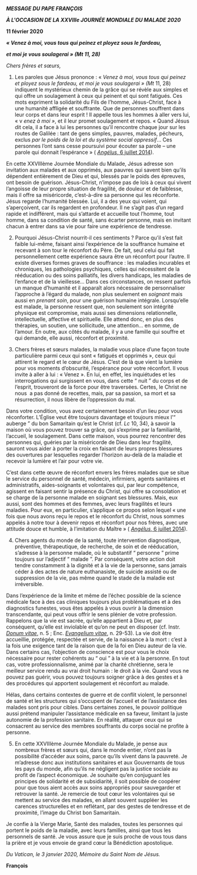 ***MESSAGE DU PAPE FRANÇOIS***

***À L'OCCASION DE LA XXVIIIe JOURNÉE MONDIALE DU MALADE 2020***

**11 février 2020**

***« Venez à moi, vous tous qui peinez et ployez sous le fardeau,***

***et moi je vous soulagerai » (Mt 11, 28)***

*Chers frères et sœurs,*

1. Les paroles que Jésus prononce : « *Venez à moi, vous tous qui peinez et ployez sous le fardeau, et moi je vous soulagerai » (Mt* 11, 28) indiquent le mystérieux chemin de la grâce qui se révèle aux simples et qui offre un soulagement à ceux qui peinent et qui sont fatigués. Ces mots expriment la solidarité du Fils de l’homme, Jésus-Christ, face à une humanité affligée et souffrante. Que de personnes souffrent dans leur corps et dans leur esprit ! Il appelle tous les hommes à aller vers lui, « v *enez à moi »*, et il leur promet soulagement et repos. « Quand Jésus dit cela, il a face à lui les personnes qu’il rencontre chaque jour sur les routes de Galilée : tant de gens simples, pauvres, malades, pécheurs, exclus *par le poids de la loi et du système social oppressif*... Ces personnes l’ont sans cesse poursuivi pour écouter sa parole – une parole qui donnait l’espérance » ( [*Angélus*, 6 juillet 2014](http://w2.vatican.va/content/francesco/fr/angelus/2014/documents/papa-francesco_angelus_20140706.html)).

En cette XXVIIIème Journée Mondiale du Malade, Jésus adresse son invitation aux malades et aux opprimés, aux pauvres qui savent bien qu’ils dépendent entièrement de Dieu et qui, blessés par le poids des épreuves, ont besoin de guérison. Jésus-Christ, n’impose pas de lois à ceux qui vivent l’angoisse de leur propre situation de fragilité, de douleur et de faiblesse, mais il offre sa miséricorde, c’est-à-dire sa personne qui les réconforte. Jésus regarde l’humanité blessée. Lui, il a des yeux qui voient, qui s’aperçoivent, car ils regardent en profondeur. Il ne s’agit pas d’un regard rapide et indifférent, mais qui s’attarde et accueille tout l’homme, tout homme, dans sa condition de santé, sans écarter personne, mais en invitant chacun à entrer dans sa vie pour faire une expérience de tendresse.

2. Pourquoi Jésus-Christ nourrit-il ces sentiments ? Parce qu’il s’est fait faible lui-même, faisant ainsi l’expérience de la souffrance humaine et recevant à son tour le réconfort du Père. De fait, seul celui qui fait personnellement cette expérience saura être un réconfort pour l’autre. Il existe diverses formes graves de souffrance : les maladies incurables et chroniques, les pathologies psychiques, celles qui nécessitent de la rééducation ou des soins palliatifs, les divers handicaps, les maladies de l’enfance et de la vieillesse… Dans ces circonstances, on ressent parfois un manque d’humanité et il apparaît alors nécessaire de personnaliser l’approche à l’égard du malade, non plus seulement en *soignant* mais aussi en *prenant soin*, pour une guérison humaine intégrale. Lorsqu’elle est malade, la personne ressent que, non seulement son intégrité physique est compromise, mais aussi ses dimensions relationnelle, intellectuelle, affective et spirituelle. Elle attend donc, en plus des thérapies, un soutien, une sollicitude, une attention… en somme, de l’amour. En outre, aux côtés du malade, il y a une famille qui souffre et qui demande, elle aussi, réconfort et proximité.

3. Chers frères et sœurs malades, la maladie vous place d’une façon toute particulière parmi ceux qui sont « fatigués et opprimés », ceux qui attirent le regard et le cœur de Jésus. C’est de là que vient la lumière pour vos moments d’obscurité, l’espérance pour votre réconfort. Il vous invite à aller à lui : « Venez ». En lui, en effet, les inquiétudes et les interrogations qui surgissent en vous, dans cette “ nuit ” du corps et de l’esprit, trouveront de la force pour être traversées. Certes, le Christ ne nous  a pas donné de recettes, mais, par sa passion, sa mort et sa résurrection, il nous libère de l’oppression du mal.

Dans votre condition, vous avez certainement besoin d’un lieu pour vous réconforter. L’Église veut être toujours davantage et toujours mieux l’“ auberge ” du bon Samaritain qu’est le Christ (cf. *Lc* 10, 34), à savoir la maison où vous pouvez trouver sa grâce, qui s’exprime par la familiarité, l’accueil, le soulagement. Dans cette maison, vous pourrez rencontrer des personnes qui, guéries par la miséricorde de Dieu dans leur fragilité, sauront vous aider à porter la croix en faisant de leurs propres blessures des ouvertures par lesquelles regarder l’horizon au-delà de la maladie et recevoir la lumière et l’air pour votre vie.

C’est dans cette œuvre de réconfort envers les frères malades que se situe le service du personnel de santé, médecin, infirmiers, agents sanitaires et administratifs, aides-soignants et volontaires qui, par leur compétence, agissent en faisant sentir la présence du Christ, qui offre sa consolation et se charge de la personne malade en soignant ses blessures. Mais, eux aussi, sont des hommes et des femmes, avec leurs fragilités et leurs maladies. Pour eux, en particulier, s’applique ce propos selon lequel « une fois que nous avons reçu le repos et le réconfort du Christ, nous sommes appelés à notre tour à devenir repos et réconfort pour nos frères, avec une attitude douce et humble, à l’imitation du Maître » ( [*Angélus*, 6 juillet 2014](http://w2.vatican.va/content/francesco/fr/angelus/2014/documents/papa-francesco_angelus_20140706.html)).

4. Chers agents du monde de la santé, toute intervention diagnostique, préventive, thérapeutique, de recherche, de soin et de rééducation, s’adresse à la personne malade, où le substantif “ personne ” prime toujours sur l’adjectif “ malade ”. Par conséquent, votre action doit tendre constamment à la dignité et à la vie de la personne, sans jamais céder à des actes de nature euthanasiste, de suicide assisté ou de suppression de la vie, pas même quand le stade de la maladie est irréversible.

Dans l’expérience de la limite et même de l’échec possible de la science médicale face à des cas cliniques toujours plus problématiques et à des diagnostics funestes, vous êtes appelés à vous ouvrir à la dimension transcendante, qui peut vous offrir le sens plénier de votre profession. Rappelons que la vie est sacrée, qu’elle appartient à Dieu et, par conséquent, qu’elle est inviolable et qu’on ne peut en disposer (cf. Instr. *[Donum vitae](http://www.vatican.va/roman_curia/congregations/cfaith/documents/rc_con_cfaith_doc_19870222_respect-for-human-life_fr.html)*, n. 5 ; Enc. *[Evangelium vitae](http://www.vatican.va/content/john-paul-ii/fr/encyclicals/documents/hf_jp-ii_enc_25031995_evangelium-vitae.html)*, n. 29-53). La vie doit être accueillie, protégée, respectée et servie, de la naissance à la mort : c’est à la fois une exigence tant de la raison que de la foi en Dieu auteur de la vie. Dans certains cas, l’objection de conscience est pour vous le choix nécessaire pour rester cohérents au “ oui ” à la vie et à la personne. En tout cas, votre professionnalisme, animé par la charité chrétienne, sera le meilleur service rendu au vrai droit humain : le droit à la vie. Quand vous ne pouvez pas guérir, vous pouvez toujours soigner grâce à des gestes et à des procédures qui apportent soulagement et réconfort au malade.

Hélas, dans certains contextes de guerre et de conflit violent, le personnel de santé et les structures qui s’occupent de l’accueil et de l’assistance des malades sont pris pour cibles. Dans certaines zones, le pouvoir politique aussi prétend manipuler l’assistance médicale en sa faveur, limitant la juste autonomie de la profession sanitaire. En réalité, attaquer ceux qui se consacrent au service des membres souffrants du corps social ne profite à personne.

5. En cette XXVIIIème Journée Mondiale du Malade, je pense aux nombreux frères et sœurs qui, dans le monde entier, n’ont pas la possibilité d’accéder aux soins, parce qu’ils vivent dans la pauvreté. Je m’adresse donc aux institutions sanitaires et aux Gouvernants de tous les pays du monde, afin qu’ils ne négligent pas la justice sociale au profit de l’aspect économique. Je souhaite qu’en conjuguant les principes de solidarité et de subsidiarité, il soit possible de coopérer pour que tous aient accès aux soins appropriés pour sauvegarder et retrouver la santé. Je remercie de tout cœur les volontaires qui se mettent au service des malades, en allant souvent suppléer les carences structurelles et en reflétant, par des gestes de tendresse et de proximité, l’image du Christ bon Samaritain.

Je confie à la Vierge Marie, Santé des malades, toutes les personnes qui portent le poids de la maladie, avec leurs familles, ainsi que tous les personnels de santé. Je vous assure que je suis proche de vous tous dans la prière et je vous envoie de grand cœur la Bénédiction apostolique.

*Du Vatican, le 3 janvier 2020, Mémoire du Saint Nom de Jésus.*

**François**